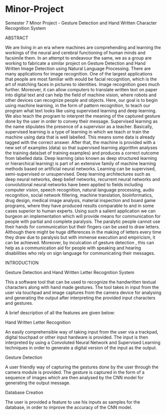 # Minor-Project
Semester 7 Minor Project - Gesture Detection and Hand Written Character Recognition System

ABSTRACT

We are living in an era where machines are comprehending and learning the workings of the neural and cerebral functioning of human minds and facsimile them. In an attempt to endeavour the same, we as a group are working to fabricate a similar project on Gesture Detection and Hand Written Image Detection using Natural Language Processing.
There are many applications for image recognition. One of the largest applications that people are most familiar with would be facial recognition, which is the art of matching faces in pictures to identities. Image recognition goes much further. Moreover, it can allow computers to translate written text on paper into digital text and can help the field of machine vision, where robots and other devices can recognize people and objects. 
Here, our goal is to begin using machine learning, in the form of pattern recognition, to teach our program what text looks like using supervised learning and deep learning. We also teach the program to interpret the meaning of the captured gesture done by the user in order to convey their message.
Supervised learning as the name stipulates the presence of a supervisor as a teacher. Basically, supervised learning is a type of learning in which we teach or train the machine using data that is well labelled. This means some data is already tagged with the correct answer. After that, the machine is provided with a new set of examples (data) so that supervised learning algorithm analyses the training data(set of training examples) and produces a correct outcome from labelled data.
Deep learning (also known as deep structured learning or hierarchical learning) is part of an extensive family of machine learning methods based on artificial neural networks. Learning can be supervised, semi-supervised or unsupervised. Deep learning architectures such as deep neural networks, deep belief networks, recurrent neural networks and convolutional neural networks have been applied to fields including computer vision, speech recognition, natural language processing, audio recognition, social network filtering, machine translation, bioinformatics, drug design, medical image analysis, material inspection and board game programs, where they have produced results comparable to and in some cases superior to human experts.
Using such a salient application we can burgeon an implementation which will provide means for communication for people with partial and complete paralysis. The paralytic people cannot use their hands for communication but their fingers can be used to draw letters. Although there might be huge differences in the making of letters every time they draw due to paralysis but with immense execution and empiricism, it can be achieved. Moreover, by inculcation of gesture detection , this can help as a communication aid for people with speaking and hearing disabilities who rely on sign language for communicating their messages.

INTRODUCTION

Gesture Detection and Hand Written Letter Recognition System

This a software tool that can be used to recognize the handwritten textual characters along with hand made gestures. The tool takes in input from the user via touchpad and image captures from the camera device for analysing and generating the output after interpreting the provided input characters and gestures.

A brief description of all the features are given below:

Hand Written Letter Recognition
	
An easily comprehensible way of taking input from the user via a trackpad, digital touchpad or other input hardware is provided. The input is then interpreted by using a Convoluted Neural Network and Supervised Learning techniques in order to generate a digital version of the input as the output.

Gesture Detection

A user friendly way of capturing the gestures done by the user through the camera module is provided. The gesture is captured in the form of a sequence of images which are then analysed by the CNN model for generating the output message.

Database Creation

The user is provided a feature to use his inputs as samples for the database, in order to improve the accuracy of the CNN model.

